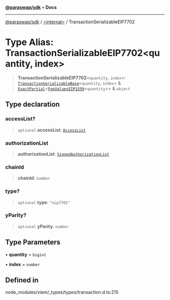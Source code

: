 [**@paraswap/sdk**](../../README.md) • **Docs**

***

[@paraswap/sdk](../../globals.md) / [\<internal\>](../README.md) / TransactionSerializableEIP7702

# Type Alias: TransactionSerializableEIP7702\<quantity, index\>

> **TransactionSerializableEIP7702**\<`quantity`, `index`\>: [`TransactionSerializableBase`](TransactionSerializableBase.md)\<`quantity`, `index`\> & [`ExactPartial`](ExactPartial.md)\<[`FeeValuesEIP1559`](FeeValuesEIP1559.md)\<`quantity`\>\> & `object`

## Type declaration

### accessList?

> `optional` **accessList**: [`AccessList`](AccessList.md)

### authorizationList

> **authorizationList**: [`SignedAuthorizationList`](SignedAuthorizationList.md)

### chainId

> **chainId**: `number`

### type?

> `optional` **type**: `"eip7702"`

### yParity?

> `optional` **yParity**: `number`

## Type Parameters

• **quantity** = `bigint`

• **index** = `number`

## Defined in

node\_modules/viem/\_types/types/transaction.d.ts:215
